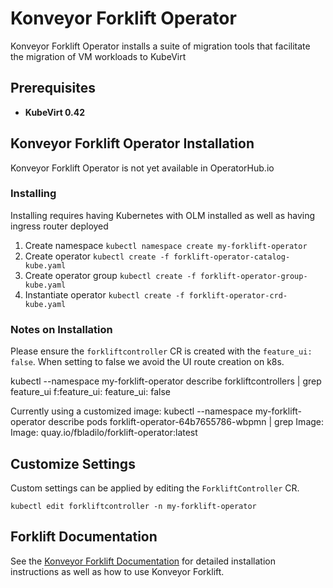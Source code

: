 # Konveyor Forklift Operator

Konveyor Forklift Operator installs a suite of migration tools that facilitate the migration of VM workloads to KubeVirt

## Prerequisites

* __KubeVirt 0.42__

## Konveyor Forklift Operator Installation

Konveyor Forklift Operator is not yet available in OperatorHub.io

### Installing 

Installing requires having Kubernetes with OLM installed as well as having ingress router deployed

1. Create namespace `kubectl namespace create my-forklift-operator`
1. Create operator `kubectl create -f forklift-operator-catalog-kube.yaml`
1. Create operator group `kubectl create -f forklift-operator-group-kube.yaml`
1. Instantiate operator `kubectl create -f forklift-operator-crd-kube.yaml`

### Notes on Installation

Please ensure the `forkliftcontroller` CR is created with the `feature_ui: false`. 
When setting to false we avoid the UI route creation on k8s.

  kubectl --namespace my-forklift-operator describe forkliftcontrollers | grep feature_ui
          f:feature_ui:
    feature_ui:          false

Currently using a customized image:
   kubectl --namespace my-forklift-operator describe pods forklift-operator-64b7655786-wbpmn | grep Image:
     Image:         quay.io/fbladilo/forklift-operator:latest

## Customize Settings

Custom settings can be applied by editing the `ForkliftController` CR.

`kubectl edit forkliftcontroller -n my-forklift-operator`

## Forklift Documentation

See the [Konveyor Forklift Documentation](https://forklift-docs.konveyor.io/) for detailed installation instructions as well as how to use Konveyor Forklift.
